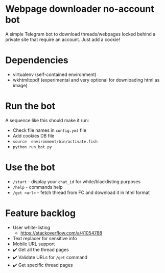 # Webpage downloader no-account bot

A simple Telegram bot to download threads/webpages locked behind a private site
that require an account. Just add a cookie!

# Dependencies
- virtualenv (self-contained environment)
- wkhtmltopdf (experimental and very optional for downloading html as image)

# Run the bot
A sequence like this should make it run:
- Check file names in `config.yml` file
- Add cookies DB file
- `source  environment/bin/activate.fish`
- `python run_bot.py`

# Use the bot
- `/start`     - display your `chat_id` for white/blacklisting purposes
- `/help`      - commands help
- `/get <url>` - fetch thread from FC and download it in html format

# Feature backlog
- User white-listing
    - https://stackoverflow.com/a/41054788
- Text replacer for sensitive info
- Mobile URL support
- :heavy_check_mark: Get all the thread pages
- :heavy_check_mark: Validate URLs for `/get` command
- :heavy_check_mark: Get specific thread pages

